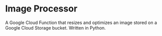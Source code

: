 # Image Processor

A Google Cloud Function that resizes and optimizes an image stored on a Google Cloud Storage bucket. Written in Python.
